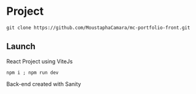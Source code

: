 # Project

```
git clone https://github.com/MoustaphaCamara/mc-portfolio-front.git
```

## Launch

React Project using ViteJs <br />

```
npm i ; npm run dev
```

Back-end created with Sanity

